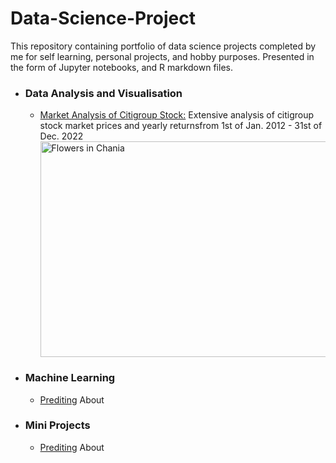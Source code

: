 # Data-Science-Project

This repository containing portfolio of data science projects completed by me for self learning, personal projects, and hobby purposes. Presented in the form of Jupyter notebooks, and R markdown files.

<ul>
  <li><h3>Data Analysis and Visualisation</h3></li>
    <ul>
      <li><a href="https://github.com/Nsb2020/CitiGroup-Data-Analysis/blob/main/README.md">Market Analysis of Citigroup Stock:</a> Extensive analysis of citigroup stock market prices and  yearly returnsfrom 1st of Jan. 2012 - 31st of Dec. 2022</li>
      <img src="img_chania.jpg" alt="Flowers in Chania" width="460" height="345">
    </ul>
</ul>

<ul>
  <li><h3>Machine Learning</h3></li>
    <ul>
      <li><a href="">Prediting</a> About</li>
    </ul>
</ul>

<ul>
  <li><h3>Mini Projects</h3></li>
    <ul>
      <li><a href="">Prediting</a> About</li>
    </ul>
</ul>
